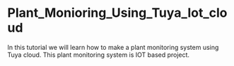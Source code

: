 # Plant_Monioring_Using_Tuya_Iot_cloud
In this tutorial we will learn how to make a plant monitoring system using Tuya cloud. This plant monitoring system is IOT based project.
